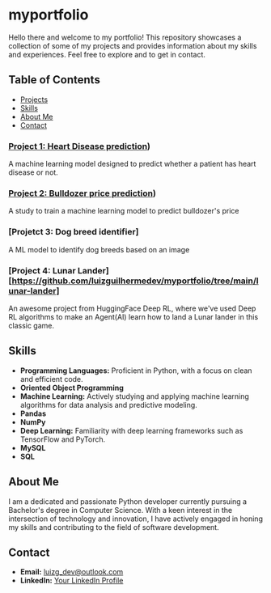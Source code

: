 # myportfolio
Hello there and welcome to my portfolio!
This repository showcases a collection of some of my projects and provides information about my skills and experiences. Feel free to explore and to get in contact.

## Table of Contents

- [Projects](#projects)
- [Skills](#skills)
- [About Me](#about-me)
- [Contact](#contact)

### [Project 1: Heart Disease prediction](https://github.com/luizguilhermedev/myportfolio/tree/main/h-disease-project))
A machine learning model designed to predict whether a patient has heart disease or not.

### [Project 2: Bulldozer price prediction](https://github.com/luizguilhermedev/myportfolio/tree/main/price-prediction-project))
A study to train a machine learning model to predict bulldozer's price

### [Projetct 3: Dog breed identifier]
A ML model to identify dog breeds based on an image

### [Project 4: Lunar Lander][https://github.com/luizguilhermedev/myportfolio/tree/main/lunar-lander]
An awesome project from HuggingFace Deep RL, where we've used Deep RL algorithms to make an Agent(AI) learn how to land a Lunar lander in this classic game.

## Skills

- **Programming Languages:** Proficient in Python, with a focus on clean and efficient code.
- **Oriented Object Programming**
- **Machine Learning:** Actively studying and applying machine learning algorithms for data analysis and  predictive                           modeling.
- **Pandas**
- **NumPy**
- **Deep Learning:** Familiarity with deep learning frameworks such as TensorFlow and PyTorch.
- **MySQL**
- **SQL**

## About Me

I am a dedicated and passionate Python developer currently pursuing a Bachelor's degree in Computer Science. With a keen interest in the intersection of technology and innovation, I have actively engaged in honing my skills and contributing to the field of software development.

## Contact

- **Email:** luizg_dev@outlook.com
- **LinkedIn:** [Your LinkedIn Profile](www.linkedin.com/in/luiz-guilherme-milaré-herculiani-gomes-391a571ab)
